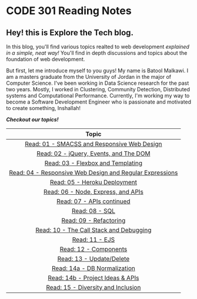# CODE 301 Reading Notes
## Hey! this is Explore the Tech blog.

In this blog, you'll find various topics realted to web development _explained in a simple, neat way!_
You'll find in depth discussions and topics about the foundation of web development.

But first, let me introduce myself to you guys!
My name is Batool Malkawi. I am a masters graduate from the University of Jordan in the major of Computer Science.
I've been working in Data Science research for the past two years. Mostly, I worked in Clustering, Community Detection, Distributed systems and Computational Performance.
Currently, I'm working my way to become a Software Development Engineer who is passionate and motivated to create something, Inshallah!

***Checkout our topics!***

| Topic      |
| :-----:|
|[Read: 01 - SMACSS and Responsive Web Design](class-01.md)|
|[Read: 02 - jQuery, Events, and The DOM](class-02.md)|
|[Read: 03 - Flexbox and Templating](class-03.md)|
|[Read: 04 - Responsive Web Design and Regular Expressions](class-04.md)|
|[Read: 05 - Heroku Deployment](class-05.md)|
|[Read: 06 - Node, Express, and APIs](class-06.md)|
|[Read: 07 - APIs continued](class-07.md)|
|[Read: 08 - SQL](class-08.md)|
|[Read: 09 - Refactoring](class-09.md)|
|[Read: 10 - The Call Stack and Debugging](class-10.md)|
|[Read: 11 - EJS](class-11.md)|
|[Read: 12 - Components](class-12.md)|
|[Read: 13 - Update/Delete](class-13.md)|
|[Read: 14a - DB Normalization](class-14a.md)|
|[Read: 14b - Project Ideas & APIs](class-14b.md)|  
|[Read: 15 - Diversity and Inclusion](class-15.md)|  
